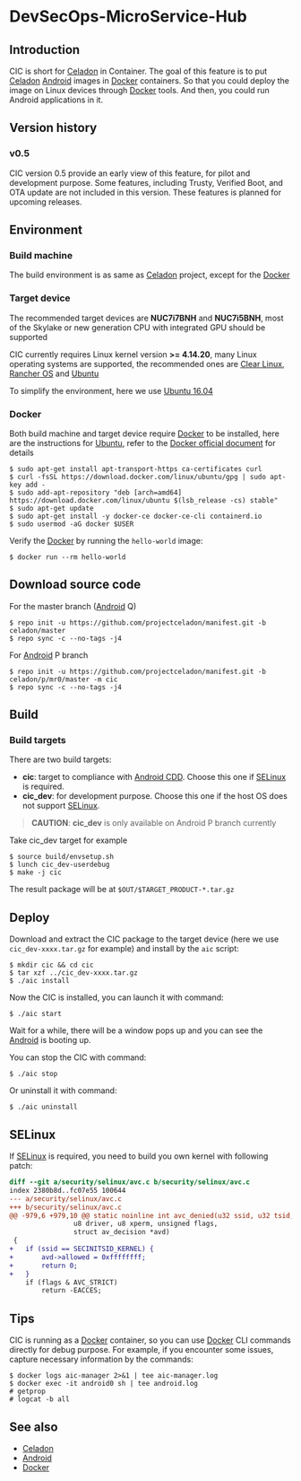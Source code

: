 # DevSecOps-MicroService-Hub

## Introduction

CIC is short for [Celadon](https://01.org/projectceladon) in Container. The goal of this feature is to put [Celadon](https://01.org/projectceladon) [Android](https://www.android.com/) images in [Docker](https://www.docker.com/) containers. So that you could deploy the image on Linux devices through [Docker](https://www.docker.com/) tools. And then, you could run Android applications in it.

## Version history

### v0.5

CIC version 0.5 provide an early view of this feature, for pilot and development purpose. Some features, including Trusty, Verified Boot, and OTA update are not included in this version. These features is planned for upcoming releases.

## Environment

### Build machine

The build environment is as same as [Celadon](https://01.org/projectceladon) project, except for the [Docker](https://www.docker.com/)

### Target device

The recommended target devices are **NUC7i7BNH** and **NUC7i5BNH**, most of the Skylake or new generation CPU with integrated GPU should be supported

CIC currently requires Linux kernel version **>= 4.14.20**, many Linux operating systems are supported, the recommended ones are [Clear Linux](https://clearlinux.org/), [Rancher OS](https://rancher.com/rancher-os/) and [Ubuntu](https://ubuntu.com/)

To simplify the environment, here we use [Ubuntu 16.04](http://releases.ubuntu.com/xenial/)

### Docker

Both build machine and target device require [Docker](https://www.docker.com/) to be installed, here are the instructions for [Ubuntu](https://ubuntu.com/), refer to the [Docker official document](https://docs.docker.com/install/) for details

    $ sudo apt-get install apt-transport-https ca-certificates curl
    $ curl -fsSL https://download.docker.com/linux/ubuntu/gpg | sudo apt-key add -
    $ sudo add-apt-repository "deb [arch=amd64] https://download.docker.com/linux/ubuntu $(lsb_release -cs) stable"
    $ sudo apt-get update
    $ sudo apt-get install -y docker-ce docker-ce-cli containerd.io
    $ sudo usermod -aG docker $USER

Verify the [Docker](https://www.docker.com/) by running the `hello-world` image:

    $ docker run --rm hello-world

## Download source code

For the master branch ([Android](https://www.android.com/) Q)

    $ repo init -u https://github.com/projectceladon/manifest.git -b celadon/master
    $ repo sync -c --no-tags -j4

For [Android](https://www.android.com/) P branch

    $ repo init -u https://github.com/projectceladon/manifest.git -b celadon/p/mr0/master -m cic
    $ repo sync -c --no-tags -j4

## Build

### Build targets

There are two build targets:

* **cic**: target to compliance with [Android CDD](https://source.android.com/compatibility/cdd). Choose this one if [SELinux](https://github.com/SELinuxProject) is required. 
* **cic_dev**: for development purpose. Choose this one if the host OS does not support [SELinux](https://github.com/SELinuxProject).

> **CAUTION**: **cic_dev** is only available on Android P branch currently

Take cic_dev target for example

    $ source build/envsetup.sh
    $ lunch cic_dev-userdebug
    $ make -j cic

The result package will be at `$OUT/$TARGET_PRODUCT-*.tar.gz`

## Deploy

Download and extract the CIC package to the target device (here we use `cic_dev-xxxx.tar.gz` for example) and install by the `aic` script:

    $ mkdir cic && cd cic
    $ tar xzf ../cic_dev-xxxx.tar.gz
    $ ./aic install

Now the CIC is installed, you can launch it with command:

    $ ./aic start

Wait for a while, there will be a window pops up and you can see the [Android](https://www.android.com/) is booting up.

You can stop the CIC with command:

    $ ./aic stop

Or uninstall it with command:

    $ ./aic uninstall

## SELinux

If [SELinux](https://github.com/SELinuxProject) is required, you need to build you own kernel with following patch:

```patch
diff --git a/security/selinux/avc.c b/security/selinux/avc.c
index 2380b8d..fc07e55 100644
--- a/security/selinux/avc.c
+++ b/security/selinux/avc.c
@@ -979,6 +979,10 @@ static noinline int avc_denied(u32 ssid, u32 tsid,
 				u8 driver, u8 xperm, unsigned flags,
 				struct av_decision *avd)
 {
+	if (ssid == SECINITSID_KERNEL) {
+		avd->allowed = 0xffffffff;
+		return 0;
+	}
 	if (flags & AVC_STRICT)
 		return -EACCES;
```

## Tips

CIC is running as a [Docker](https://www.docker.com/) container, so you can use [Docker](https://www.docker.com/) CLI commands directly for debug purpose. For example, if you encounter some issues, capture necessary information by the commands:

    $ docker logs aic-manager 2>&1 | tee aic-manager.log
    $ docker exec -it android0 sh | tee android.log
    # getprop
    # logcat -b all

## See also

* [Celadon](https://01.org/projectceladon)
* [Android](https://www.android.com/)
* [Docker](https://www.docker.com/)
